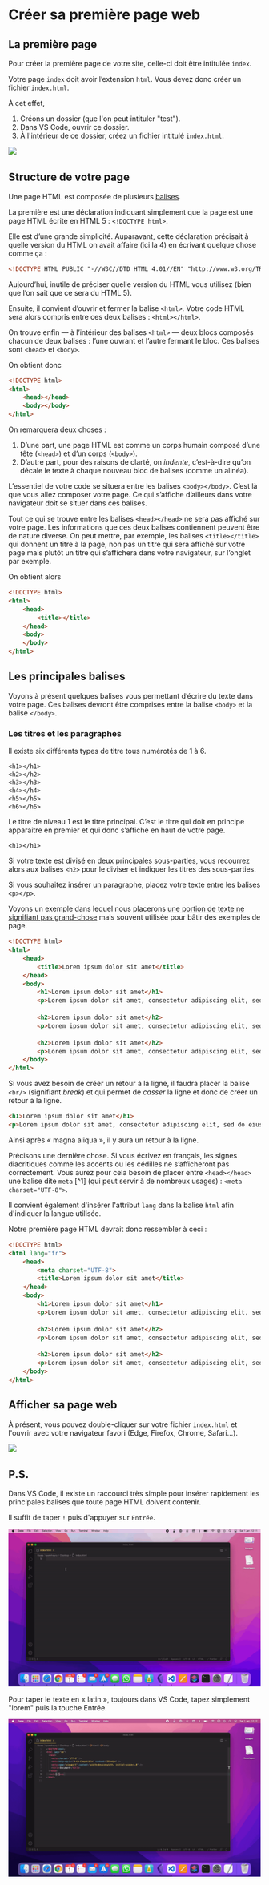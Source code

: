 

# Créer sa première page web


## La première page
Pour créer la première page de votre site, celle-ci doit être intitulée `index`.

Votre page `index` doit avoir l’extension `html`. Vous devez donc créer un fichier `index.html`. 

À cet effet,

1. Créons un dossier (que l'on peut intituler "test").
2. Dans VS Code, ouvrir ce dossier.
3. À l'intérieur de ce dossier, créez un fichier intitulé `index.html`. 

![](https://github.com/YannHY/html-css-js/blob/main/Images/html-page-vscode.gif)

## Structure de votre page
Une page HTML est composée de plusieurs [balises](https://developer.mozilla.org/fr/docs/Apprendre/HTML/Balises_HTML).

La première est une déclaration indiquant simplement que la page est une page HTML écrite en HTML 5 : `<!DOCTYPE html>`.

Elle est d’une grande simplicité. Auparavant, cette déclaration précisait à quelle version du HTML on avait affaire (ici la 4) en écrivant quelque chose comme ça :

```html
<!DOCTYPE HTML PUBLIC "-//W3C//DTD HTML 4.01//EN" "http://www.w3.org/TR/html4/strict.dtd">
```

Aujourd’hui, inutile de préciser quelle version du HTML vous utilisez (bien que l’on sait que ce sera du HTML 5).

Ensuite, il convient d’ouvrir et fermer la balise `<html>`. Votre code HTML sera alors compris entre ces deux balises : `<html></html>`.

On trouve enfin — à l’intérieur des balises `<html>` — deux blocs composés chacun de deux balises : l’une ouvrant et l’autre fermant le bloc. Ces balises sont `<head>` et `<body>`.

On obtient donc

```html
<!DOCTYPE html>
<html>
	<head></head>
	<body></body>
</html>
```
		
On remarquera deux choses :

1. D’une part, une page HTML est comme un corps humain composé d’une tête (`<head>`) et d’un corps (`<body>`).
2. D’autre part, pour des raisons de clarté, on *indente*, c’est-à-dire qu’on décale le texte à chaque nouveau bloc de balises (comme un alinéa).

L’essentiel de votre code se situera entre les balises `<body></body>`. C’est là que vous allez composer votre page. Ce qui s’affiche d’ailleurs dans votre navigateur doit se situer dans ces balises.

Tout ce qui se trouve entre les balises `<head></head>` ne sera pas affiché sur votre page. Les informations que ces deux balises contiennent peuvent être de nature diverse. On peut mettre, par exemple, les balises `<title></title>` qui donnent un titre à la page, non pas un titre qui sera affiché sur votre page mais plutôt un titre qui s’affichera dans votre navigateur, sur l’onglet par exemple.

On obtient alors

```html
<!DOCTYPE html>
<html>
	<head>
		<title></title>
	</head>
	<body>
	</body>
</html>
```

## Les principales balises
Voyons à présent quelques balises vous permettant d’écrire du texte dans votre page. Ces balises devront être comprises entre la balise `<body>` et la balise `</body>`.

### Les titres et les paragraphes
Il existe six différents types de titre tous numérotés de 1 à 6.

	<h1></h1>
	<h2></h2>
	<h3></h3>
	<h4></h4>
	<h5></h5>
	<h6></h6>

Le titre de niveau 1 est le titre principal. C’est le titre qui doit en principe apparaitre en premier et qui donc s’affiche en haut de votre page.

	<h1></h1>

Si votre texte est divisé en deux principales sous-parties, vous recourrez alors aux balises `<h2>` pour le diviser et indiquer les titres des sous-parties.

Si vous souhaitez insérer un paragraphe, placez votre texte entre les balises `<p></p>`.

Voyons un exemple dans lequel nous placerons [une portion de texte ne signifiant pas grand-chose](https://www.lipsum.com/) mais souvent utilisée pour bâtir des exemples de page.

```html
<!DOCTYPE html>
<html>
	<head>
		<title>Lorem ipsum dolor sit amet</title>
	</head>
	<body>
		<h1>Lorem ipsum dolor sit amet</h1>
		<p>Lorem ipsum dolor sit amet, consectetur adipiscing elit, sed do eiusmod tempor incididunt ut labore et dolore magna aliqua. Ut enim ad minim veniam, quis nostrud exercitation ullamco laboris nisi ut aliquip ex ea commodo consequat. Duis aute irure dolor in reprehenderit in voluptate velit esse cillum dolore eu fugiat nulla pariatur. Excepteur sint occaecat cupidatat non proident, sunt in culpa qui officia deserunt mollit anim id est laborum.</p>
				
		<h2>Lorem ipsum dolor sit amet</h2>
		<p>Lorem ipsum dolor sit amet, consectetur adipiscing elit, sed do eiusmod tempor incididunt ut labore et dolore magna aliqua. Ut enim ad minim veniam, quis nostrud exercitation ullamco laboris nisi ut aliquip ex ea commodo consequat. Duis aute irure dolor in reprehenderit in voluptate velit esse cillum dolore eu fugiat nulla pariatur. Excepteur sint occaecat cupidatat non proident, sunt in culpa qui officia deserunt mollit anim id est laborum.</p>
				
		<h2>Lorem ipsum dolor sit amet</h2>
		<p>Lorem ipsum dolor sit amet, consectetur adipiscing elit, sed do eiusmod tempor incididunt ut labore et dolore magna aliqua. Ut enim ad minim veniam, quis nostrud exercitation ullamco laboris nisi ut aliquip ex ea commodo consequat. Duis aute irure dolor in reprehenderit in voluptate velit esse cillum dolore eu fugiat nulla pariatur. Excepteur sint occaecat cupidatat non proident, sunt in culpa qui officia deserunt mollit anim id est laborum.</p>
	</body>
</html>
````

Si vous avez besoin de créer un retour à la ligne, il faudra placer la balise `<br/>` (signifiant *break*) et qui permet de *casser* la ligne et donc de créer un retour à la ligne.

```html
<h1>Lorem ipsum dolor sit amet</h1>
<p>Lorem ipsum dolor sit amet, consectetur adipiscing elit, sed do eiusmod tempor incididunt ut labore et dolore magna aliqua.<br /> Ut enim ad minim veniam, quis nostrud exercitation ullamco laboris nisi ut aliquip ex ea commodo consequat. Duis aute irure dolor in reprehenderit in voluptate velit esse cillum dolore eu fugiat nulla pariatur. Excepteur sint occaecat cupidatat non proident, sunt in culpa qui officia deserunt mollit anim id est laborum.</p>
````

Ainsi après « magna aliqua », il y aura un retour à la ligne.

Précisons une dernière chose. Si vous écrivez en français, les signes diacritiques comme les accents ou les cédilles ne s’afficheront pas correctement. Vous aurez pour cela besoin de placer entre `<head></head>` une balise dite `meta` [^1] (qui peut servir à de nombreux usages) : `<meta charset="UTF-8">`.

Il convient également d'insérer l'attribut `lang` dans la balise `html` afin d'indiquer la langue utilisée.

Notre première page HTML devrait donc ressembler à ceci :

```html
<!DOCTYPE html>
<html lang="fr">
	<head>
		<meta charset="UTF-8">
		<title>Lorem ipsum dolor sit amet</title>
	</head>
	<body>
		<h1>Lorem ipsum dolor sit amet</h1>
		<p>Lorem ipsum dolor sit amet, consectetur adipiscing elit, sed do eiusmod tempor incididunt ut labore et dolore magna aliqua. Ut enim ad minim veniam, quis nostrud exercitation ullamco laboris nisi ut aliquip ex ea commodo consequat. Duis aute irure dolor in reprehenderit in voluptate velit esse cillum dolore eu fugiat nulla pariatur. Excepteur sint occaecat cupidatat non proident, sunt in culpa qui officia deserunt mollit anim id est laborum.</p>
				
		<h2>Lorem ipsum dolor sit amet</h2>
		<p>Lorem ipsum dolor sit amet, consectetur adipiscing elit, sed do eiusmod tempor incididunt ut labore et dolore magna aliqua. Ut enim ad minim veniam, quis nostrud exercitation ullamco laboris nisi ut aliquip ex ea commodo consequat. Duis aute irure dolor in reprehenderit in voluptate velit esse cillum dolore eu fugiat nulla pariatur. Excepteur sint occaecat cupidatat non proident, sunt in culpa qui officia deserunt mollit anim id est laborum.</p>
				
		<h2>Lorem ipsum dolor sit amet</h2>
		<p>Lorem ipsum dolor sit amet, consectetur adipiscing elit, sed do eiusmod tempor incididunt ut labore et dolore magna aliqua. Ut enim ad minim veniam, quis nostrud exercitation ullamco laboris nisi ut aliquip ex ea commodo consequat. Duis aute irure dolor in reprehenderit in voluptate velit esse cillum dolore eu fugiat nulla pariatur. Excepteur sint occaecat cupidatat non proident, sunt in culpa qui officia deserunt mollit anim id est laborum.</p>
	</body>
</html>
```

## Afficher sa page web
À présent, vous pouvez double-cliquer sur votre fichier `index.html` et l'ouvrir avec votre navigateur favori (Edge, Firefox, Chrome, Safari...).

![](https://github.com/YannHY/html-css-js/blob/main/Images/index-navigateur.gif)

## P.S.
Dans VS Code, il existe un raccourci très simple pour insérer rapidement les principales balises que toute page HTML doivent contenir.

Il suffit de taper `!` puis d'appuyer sur `Entrée`.

![](https://github.com/YannHY/html-css-js/blob/main/Images/creer-page.gif)

Pour taper le texte en « latin », toujours dans VS Code, tapez simplement "lorem" puis la touche Entrée.

![](https://github.com/YannHY/html-css-js/blob/main/Images/lorem.gif)
